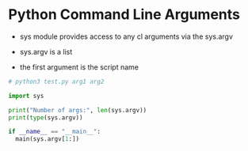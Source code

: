 # Python Command Line Arguments

- sys module provides access to any cl arguments via the sys.argv

- sys.argv is a list

- the first argument is the script name


```python
# python3 test.py arg1 arg2

import sys

print("Number of args:", len(sys.argv))
print(type(sys.argv))

if __name__ == "__main__":
  main(sys.argv[1:])
```
